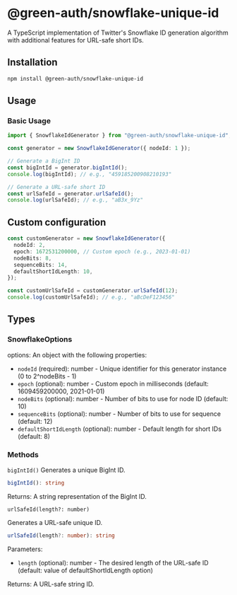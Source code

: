 # @green-auth/snowflake-unique-id

A TypeScript implementation of Twitter's Snowflake ID generation algorithm with additional features for URL-safe short IDs.

## Installation

```bash
npm install @green-auth/snowflake-unique-id
```

## Usage

### Basic Usage

```ts
import { SnowflakeIdGenerator } from "@green-auth/snowflake-unique-id";

const generator = new SnowflakeIdGenerator({ nodeId: 1 });

// Generate a BigInt ID
const bigIntId = generator.bigIntId();
console.log(bigIntId); // e.g., "459185200908210193"

// Generate a URL-safe short ID
const urlSafeId = generator.urlSafeId();
console.log(urlSafeId); // e.g., "aB3x_9Yz"
```

## Custom configuration

```ts
const customGenerator = new SnowflakeIdGenerator({
  nodeId: 2,
  epoch: 1672531200000, // Custom epoch (e.g., 2023-01-01)
  nodeBits: 8,
  sequenceBits: 14,
  defaultShortIdLength: 10,
});

const customUrlSafeId = customGenerator.urlSafeId(12);
console.log(customUrlSafeId); // e.g., "aBcDeF123456"
```

## Types

### SnowflakeOptions

options: An object with the following properties:

- `nodeId` (required): number - Unique identifier for this generator instance (0 to 2^nodeBits - 1)
- `epoch` (optional): number - Custom epoch in milliseconds (default: 1609459200000, 2021-01-01)
- `nodeBits` (optional): number - Number of bits to use for node ID (default: 10)
- `sequenceBits` (optional): number - Number of bits to use for sequence (default: 12)
- `defaultShortIdLength` (optional): number - Default length for short IDs (default: 8)

### Methods

`bigIntId()`
Generates a unique BigInt ID.

```ts
bigIntId(): string
```

Returns: A string representation of the BigInt ID.

`urlSafeId(length?: number)`

Generates a URL-safe unique ID.

```ts
urlSafeId(length?: number): string
```

Parameters:

- `length` (optional): number - The desired length of the URL-safe ID (default: value of defaultShortIdLength option)

Returns: A URL-safe string ID.
